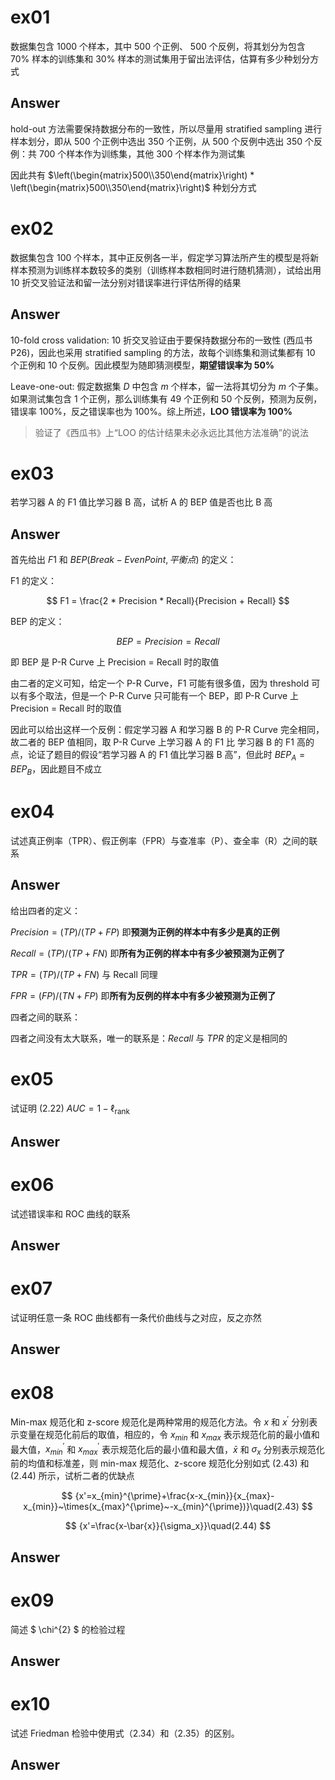 # ex01

数据集包含 1000 个样本，其中 500 个正例、 500 个反例，将其划分为包含 70% 样本的训练集和 30% 样本的测试集用于留出法评估，估算有多少种划分方式

## Answer

hold-out 方法需要保持数据分布的一致性，所以尽量用 stratified sampling 进行样本划分，即从 500 个正例中选出 350 个正例，从 500 个反例中选出 350 个反例：共 700 个样本作为训练集，其他 300 个样本作为测试集

因此共有 $\left(\begin{matrix}500\\350\end{matrix}\right) * \left(\begin{matrix}500\\350\end{matrix}\right)$ 种划分方式

# ex02

数据集包含 100 个样本，其中正反例各一半，假定学习算法所产生的模型是将新样本预测为训练样本数较多的类别（训练样本数相同时进行随机猜测），试给出用 10 折交叉验证法和留一法分别对错误率进行评估所得的结果

## Answer

10-fold cross validation: 10 折交叉验证由于要保持数据分布的一致性 (西瓜书P26)，因此也采用 stratified sampling 的方法，故每个训练集和测试集都有 10 个正例和 10 个反例。因此模型为随即猜测模型，**期望错误率为 50%**

Leave-one-out: 假定数据集 $D$ 中包含 $m$ 个样本，留一法将其切分为 $m$ 个子集。如果测试集包含 1 个正例，那么训练集有 49 个正例和 50 个反例，预测为反例，错误率 100%，反之错误率也为 100%。综上所述，**LOO 错误率为 100%**

> 验证了《西瓜书》上“LOO 的估计结果未必永远比其他方法准确”的说法

# ex03

若学习器 A 的 F1 值比学习器 B 高，试析 A 的 BEP 值是否也比 B 高

## Answer

首先给出 $F1$ 和 $BEP (Break-Even Point, 平衡点)$ 的定义：

F1 的定义：

$$
F1 = \frac{2 * Precision * Recall}{Precision + Recall}
$$

BEP 的定义：

$$
BEP = Precision = Recall
$$

即 BEP 是 P-R Curve 上 Precision = Recall 时的取值

由二者的定义可知，给定一个 P-R Curve，F1 可能有很多值，因为 threshold 可以有多个取法，但是一个 P-R Curve 只可能有一个 BEP，即 P-R Curve 上 Precision = Recall 时的取值

因此可以给出这样一个反例：假定学习器 A 和学习器 B 的 P-R Curve 完全相同，故二者的 BEP 值相同，取 P-R Curve 上学习器 A 的 F1 比 学习器 B 的 F1 高的点，论证了题目的假设“若学习器 A 的 F1 值比学习器 B 高”，但此时 $BEP_{A} = BEP_{B}$，因此题目不成立

# ex04

试述真正例率（TPR）、假正例率（FPR）与查准率（P）、查全率（R）之间的联系

## Answer

给出四者的定义：

$Precision = (TP)/(TP + FP)$ 即**预测为正例的样本中有多少是真的正例**

$Recall = (TP)/(TP + FN)$ 即**所有为正例的样本中有多少被预测为正例了**

$TPR = (TP)/(TP + FN)$ 与 Recall 同理

$FPR = (FP)/(TN + FP)$ 即**所有为反例的样本中有多少被预测为正例了**

四者之间的联系：

四者之间没有太大联系，唯一的联系是：$Recall$ 与 $TPR$ 的定义是相同的

# ex05

试证明 (2.22) $AUC = 1 − \ell_{\mathrm{rank}}$

## Answer

# ex06

试述错误率和 ROC 曲线的联系

## Answer

# ex07

试证明任意一条 ROC 曲线都有一条代价曲线与之对应，反之亦然

## Answer

# ex08

Min-max 规范化和 z-score 规范化是两种常用的规范化方法。令 $x$ 和 $x^{\prime}$ 分别表示变量在规范化前后的取值，相应的，令 $x_{min}$ 和 $x_{max}$ 表示规范化前的最小值和最大值，$x_{min}^{\prime}$ 和 $x_{max}^{\prime}$ 表示规范化后的最小值和最大值，$\bar{x}$ 和 $\sigma_{x}$ 分别表示规范化前的均值和标准差，则 min-max 规范化、z-score 规范化分别如式 (2.43) 和 (2.44) 所示，试析二者的优缺点

$$
{x'=x_{min}^{\prime}+\frac{x-x_{min}}{x_{max}-x_{min}}~\times(x_{max}^{\prime}~-x_{min}^{\prime})}\quad(2.43)
$$

$$
{x'=\frac{x-\bar{x}}{\sigma_x}}\quad(2.44)
$$

## Answer

# ex09

简述 $ \chi^{2} $ 的检验过程

## Answer

# ex10

试述 Friedman 检验中使用式（2.34）和（2.35）的区别。

## Answer